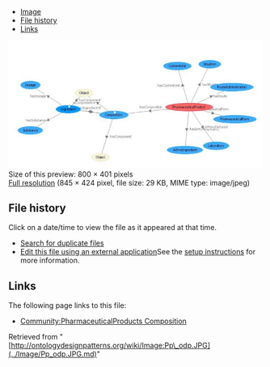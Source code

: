 * [Image](../Image/Pp_odp.JPG.md#file)
* [File history](../Image/Pp_odp.JPG.md#filehistory)
* [Links](../Image/Pp_odp.JPG.md#filelinks)

[![Image:Pp odp.JPG](../images/thumb/1/13/Pp_odp.JPG/800px-Pp_odp.JPG)](../../images/1/13/Pp_odp.JPG)  
Size of this preview: 800 × 401 pixels  
[Full resolution](../../images/1/13/Pp_odp.JPG)‎ (845 × 424 pixel, file size: 29 KB, MIME type: image/jpeg)

## File history

Click on a date/time to view the file as it appeared at that time.



  
* [Search for duplicate files](http://ontologydesignpatterns.org/wiki/Special:FileDuplicateSearch/Pp_odp.JPG "Special:FileDuplicateSearch/Pp odp.JPG")
* [Edit this file using an external application](http://ontologydesignpatterns.org/wiki/index.php?title=Image:Pp_odp.JPG&action=edit&externaledit=true&mode=file "Image:Pp odp.JPG")See the [setup instructions](http://www.mediawiki.org/wiki/Manual:External_editors "http://www.mediawiki.org/wiki/Manual:External_editors") for more information.

## Links



The following page links to this file:


* [Community:PharmaceuticalProducts Composition](../Community/PharmaceuticalProducts_Composition.md "Community:PharmaceuticalProducts Composition")


Retrieved from "[http://ontologydesignpatterns.org/wiki/Image:Pp\_odp.JPG](../Image/Pp_odp.JPG.md)"